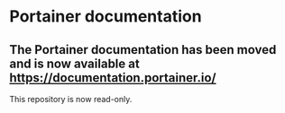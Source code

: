 # Portainer documentation

## The Portainer documentation has been moved and is now available at https://documentation.portainer.io/

This repository is now read-only.
